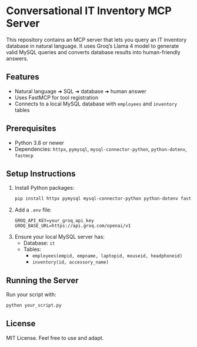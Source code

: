 # Conversational IT Inventory MCP Server

This repository contains an MCP server that lets you query an IT inventory database in natural language. It uses Groq’s Llama 4 model to generate valid MySQL queries and converts database results into human-friendly answers.

## Features
- Natural language ➜ SQL ➜ database ➜ human answer
- Uses FastMCP for tool registration
- Connects to a local MySQL database with `employees` and `inventory` tables

## Prerequisites
- Python 3.8 or newer
- Dependencies: `httpx`, `pymysql`, `mysql-connector-python`, `python-dotenv`, `fastmcp`

## Setup Instructions
1. Install Python packages:
   ```bash
   pip install httpx pymysql mysql-connector-python python-dotenv fastmcp
   ```
2. Add a `.env` file:
   ```env
   GROQ_API_KEY=your_groq_api_key
   GROQ_BASE_URL=https://api.groq.com/openai/v1
   ```
3. Ensure your local MySQL server has:
   - Database: `it`
   - Tables:
     - `employees(empid, empname, laptopid, mouseid, headphoneid)`
     - `inventory(id, accessory_name)`

## Running the Server
Run your script with:
```bash
python your_script.py
```

## License
MIT License. Feel free to use and adapt.

